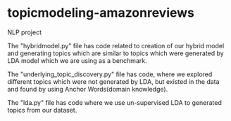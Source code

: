 # topicmodeling-amazonreviews
NLP project

The "hybridmodel.py" file has code related to creation of our hybrid model and generating topics which are similar to topics which were generated by LDA model which we are using as  a benchmark.

The "underlying_topic_discovery.py" file has code, where we explored different topics which were not generated by LDA, but existed in the data and found by using Anchor Words(domain knowledge).


The "lda.py" file has code where we use un-supervised LDA to generated topics from our dataset.
